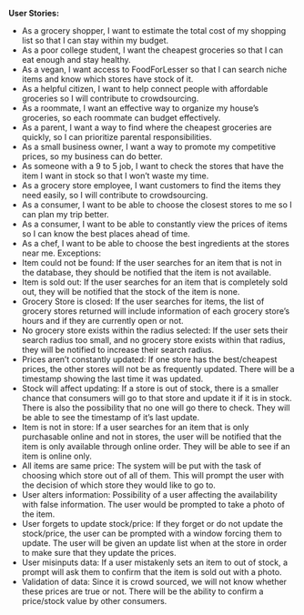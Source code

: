 **User Stories:**
- As a grocery shopper, I want to estimate the total cost of my shopping list so that I can stay within my budget.
- As a poor college student, I want the cheapest groceries so that I can eat enough and stay healthy.
- As a vegan, I want access to FoodForLesser so that I can search niche items and know which stores have stock of it.
- As a helpful citizen, I want to help connect people with affordable groceries so I will contribute to crowdsourcing.
- As a roommate, I want an effective way to organize my house’s groceries, so each roommate can budget effectively.
- As a parent, I want a way to find where the cheapest groceries are quickly, so I can prioritize parental responsibilities.
- As a small business owner, I want a way to promote my competitive prices, so my business can do better.
- As someone with a 9 to 5 job, I want to check the stores that have the item I want in stock so that I won’t waste my time.
- As a grocery store employee, I want customers to find the items they need easily, so I will contribute to crowdsourcing.
- As a consumer, I want to be able to choose the closest stores to me so I can plan my trip better.
- As a consumer, I want to be able to constantly view the prices of items so I can know the best places ahead of time.
- As a chef, I want to be able to choose the best ingredients at the stores near me.
Exceptions:
- Item could not be found: If the user searches for an item that is not in the database, they should be notified that the item is not available.
- Item is sold out: If the user searches for an item that is completely sold out, they will be notified that the stock of the item is none.
- Grocery Store is closed: If the user searches for items, the list of grocery stores returned will include information of each grocery store’s hours and if they are currently open or not.
- No grocery store exists within the radius selected: If the user sets their search radius too small, and no grocery store exists within that radius, they will be notified to increase their search radius.
- Prices aren’t constantly updated: If one store has the best/cheapest prices, the other stores will not be as frequently updated. There will be a timestamp showing the last time it was updated.
- Stock will affect updating: If a store is out of stock, there is a smaller chance that consumers will go to that store and update it if it is in stock. There is also the possibility that no one will go there to check. They will be able to see the timestamp of it’s last update.
- Item is not in store: If a user searches for an item that is only purchasable online and not in stores, the user will be notified that the item is only available through online order. They will be able to see if an item is online only.
- All items are same price: The system will be put with the task of choosing which store out of all of them. This will prompt the user with the decision of which store they would like to go to.
- User alters information: Possibility of a user affecting the availability with false information. The user would be prompted to take a photo of the item.
- User forgets to update stock/price: If they forget or do not update the stock/price, the user can be prompted with a window forcing them to update. The user will be given an update list when at the store in order to make sure that they update the prices.
- User misinputs data: If a user mistakenly sets an item to out of stock, a prompt will ask them to confirm that the item is sold out with a photo.
- Validation of data: Since it is crowd sourced, we will not know whether these prices are true or not. There will be the ability to confirm a price/stock value by other consumers.
